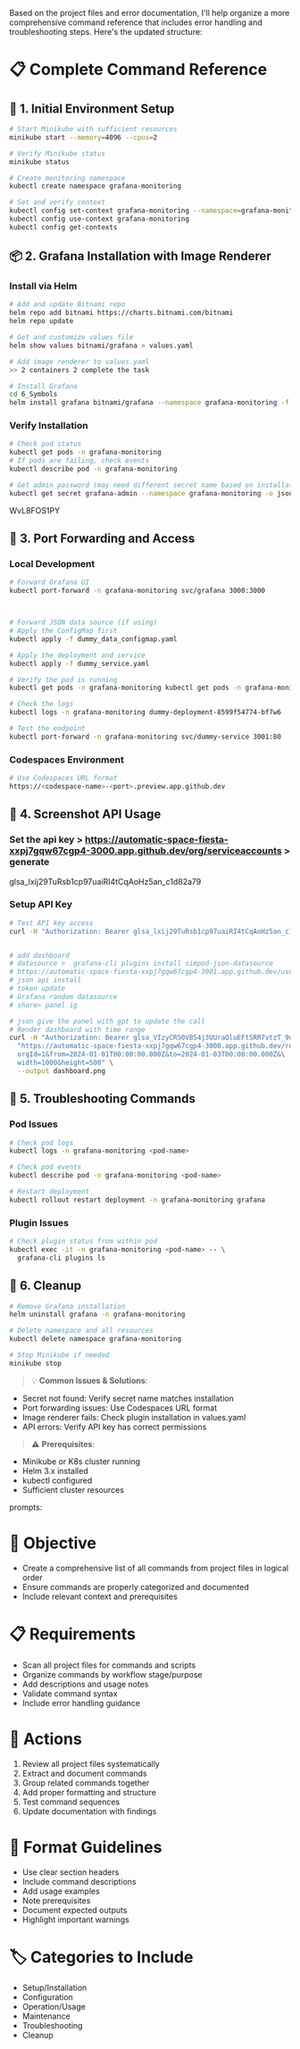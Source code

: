 Based on the project files and error documentation, I'll help organize a more comprehensive command reference that includes error handling and troubleshooting steps. Here's the updated structure:

# 📋 Complete Command Reference

## 🚀 1. Initial Environment Setup
```bash
# Start Minikube with sufficient resources
minikube start --memory=4096 --cpus=2

# Verify Minikube status
minikube status

# Create monitoring namespace
kubectl create namespace grafana-monitoring

# Set and verify context
kubectl config set-context grafana-monitoring --namespace=grafana-monitoring
kubectl config use-context grafana-monitoring
kubectl config get-contexts
```

## 📦 2. Grafana Installation with Image Renderer

### Install via Helm
```bash
# Add and update Bitnami repo
helm repo add bitnami https://charts.bitnami.com/bitnami
helm repo update

# Get and customize values file
helm show values bitnami/grafana > values.yaml

# Add image renderer to values.yaml
>> 2 containers 2 complete the task

# Install Grafana
cd 6_Symbols
helm install grafana bitnami/grafana --namespace grafana-monitoring -f values.yaml
```

### Verify Installation
```bash
# Check pod status
kubectl get pods -n grafana-monitoring
# If pods are failing, check events
kubectl describe pod -n grafana-monitoring

# Get admin password (may need different secret name based on installation)
kubectl get secret grafana-admin --namespace grafana-monitoring -o jsonpath="{.data.GF_SECURITY_ADMIN_PASSWORD}" | base64 -d
```
WvL8FOS1PY

## 🔄 3. Port Forwarding and Access

### Local Development
```bash
# Forward Grafana UI
kubectl port-forward -n grafana-monitoring svc/grafana 3000:3000



# Forward JSON data source (if using)
# Apply the ConfigMap first
kubectl apply -f dummy_data_configmap.yaml

# Apply the deployment and service
kubectl apply -f dummy_service.yaml

# Verify the pod is running
kubectl get pods -n grafana-monitoring kubectl get pods -n grafana-monitoring

# Check the logs
kubectl logs -n grafana-monitoring dummy-deployment-8599f54774-bf7w6

# Test the endpoint
kubectl port-forward -n grafana-monitoring svc/dummy-service 3001:80
```

### Codespaces Environment
```bash
# Use Codespaces URL format
https://<codespace-name>-<port>.preview.app.github.dev
```

## 📸 4. Screenshot API Usage
### Set the api key > https://automatic-space-fiesta-xxpj7gqw67cgp4-3000.app.github.dev/org/serviceaccounts > generate 
glsa_lxij29TuRsb1cp97uaiRI4tCqAoHz5an_c1d82a79
### Setup API Key
```bash
# Test API key access
curl -H "Authorization: Bearer glsa_lxij29TuRsb1cp97uaiRI4tCqAoHz5an_c1d82a79" "http://localhost:3000/api/dashboards/home"


# add dashboard
# datasource >  grafana-cli plugins install simpod-json-datasource
# https://automatic-space-fiesta-xxpj7gqw67cgp4-3001.app.github.dev/users
# json api install
# token update
# Grafana random datasource
# share> panel ig

# json give the panel with gpt to update the call
# Render dashboard with time range
curl -H "Authorization: Bearer glsa_VIzyCRS0VB54j3UUraOluEFtSRR7vtzT_9d162011" \
  "https://automatic-space-fiesta-xxpj7gqw67cgp4-3000.app.github.dev/render/d-solo/fe6uh0ry1962oe/1?\
  orgId=1&from=2024-01-01T00:00:00.000Z&to=2024-01-03T00:00:00.000Z&\
  width=1000&height=500" \
  --output dashboard.png
```

## 🔧 5. Troubleshooting Commands

### Pod Issues
```bash
# Check pod logs
kubectl logs -n grafana-monitoring <pod-name>

# Check pod events
kubectl describe pod -n grafana-monitoring <pod-name>

# Restart deployment
kubectl rollout restart deployment -n grafana-monitoring grafana
```

### Plugin Issues
```bash
# Check plugin status from within pod
kubectl exec -it -n grafana-monitoring <pod-name> -- \
  grafana-cli plugins ls
```

## 🧹 6. Cleanup
```bash
# Remove Grafana installation
helm uninstall grafana -n grafana-monitoring

# Delete namespace and all resources
kubectl delete namespace grafana-monitoring

# Stop Minikube if needed
minikube stop
```

> 💡 **Common Issues & Solutions**:
- Secret not found: Verify secret name matches installation
- Port forwarding issues: Use Codespaces URL format
- Image renderer fails: Check plugin installation in values.yaml
- API errors: Verify API key has correct permissions

> ⚠️ **Prerequisites**:
- Minikube or K8s cluster running
- Helm 3.x installed
- kubectl configured
- Sufficient cluster resources

prompts:
# 🎯 Objective
- Create a comprehensive list of all commands from project files in logical order
- Ensure commands are properly categorized and documented
- Include relevant context and prerequisites

# 📋 Requirements
- Scan all project files for commands and scripts
- Organize commands by workflow stage/purpose
- Add descriptions and usage notes
- Validate command syntax
- Include error handling guidance

# 🔄 Actions
1. Review all project files systematically
2. Extract and document commands
3. Group related commands together
4. Add proper formatting and structure
5. Test command sequences
6. Update documentation with findings

# 📝 Format Guidelines
- Use clear section headers
- Include command descriptions
- Add usage examples
- Note prerequisites
- Document expected outputs
- Highlight important warnings

# 🏷️ Categories to Include
- Setup/Installation
- Configuration
- Operation/Usage
- Maintenance
- Troubleshooting
- Cleanup

